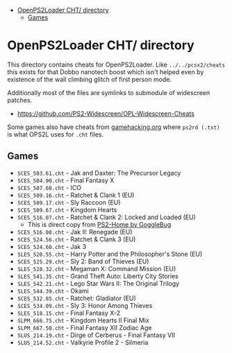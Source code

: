 <!-- @format -->

<!-- START doctoc generated TOC please keep comment here to allow auto update -->
<!-- DON'T EDIT THIS SECTION, INSTEAD RE-RUN doctoc TO UPDATE -->

- [OpenPS2Loader CHT/ directory](#openps2loader-cht-directory)
  - [Games](#games)

<!-- END doctoc generated TOC please keep comment here to allow auto update -->

# OpenPS2Loader CHT/ directory

This directory contains cheats for OpenPS2Loader. Like `../../pcsx2/cheats`
this exists for that Dobbo nanotech boost which isn't helped even by existence
of the wall climbing glitch of first person mode.

Additionally most of the files are symlinks to submodule of widescreen
patches.

- https://github.com/PS2-Widescreen/OPL-Widescreen-Cheats

Some games also have cheats from
[gamehacking.org](https://gamehacking.org/system/ps2) where `ps2rd (.txt)` is
what OPS2L uses for `.cht` files.

## Games

- `SCES_503.61.cht` - Jak and Daxter: The Precursor Legacy
- `SCES_504.90.cht` - Final Fantasy X
- `SCES_507.60.cht` - ICO
- `SCES_509.16.cht` - Ratchet & Clank 1 (EU)
- `SCES_509.17.cht` - Sly Raccoon (EU)
- `SCES_509.67.cht` - Kingdom Hearts
- `SCES_516.07.cht` - Ratchet & Clank 2: Locked and Loaded (EU)
  - This is direct copy from
    [PS2-Home by GoggleBug](https://www.ps2-home.com/forum/viewtopic.php?f=55&t=11703&p=47639&hilit=SCES_516.07#p47639)
- `SCES_516.08.cht` - Jak II: Renegade (EU)
- `SCES_524.56.cht` - Ratchet & Clank 3 (EU)
- `SCES_524.60.cht` - Jak 3
- `SLES_520.55.cht` - Harry Potter and the Philosopher's Stone (EU)
- `SCES_525.29.cht` - Sly 2: Band of Thieves (EU)
- `SLES_528.32.cht` - Megaman X: Command Mission (EU)
- `SLES_541.35.cht` - Grand Theft Auto: Liberty City Stories
- `SLES_542.21.cht` - Lego Star Wars II: The Original Trilogy
- `SLES_544.39.cht` - Okami
- `SCES_532.85.cht` - Ratchet: Gladiator (EU)
- `SCES_534.09.cht` - Sly 3: Honor Among Thieves
- `SLES_518.15.cht` - Final Fantasy X-2
- `SLPM_666.75.cht` - Kingdom Hearts II Final Mix
- `SLPM_667.50.cht` - Final Fantasy XII Zodiac Age
- `SLUS_214.19.cht` - Dirge of Cerberus - Final Fantasy VII
- `SLUS_214.52.cht` - Valkyrie Profile 2 - Silmeria
